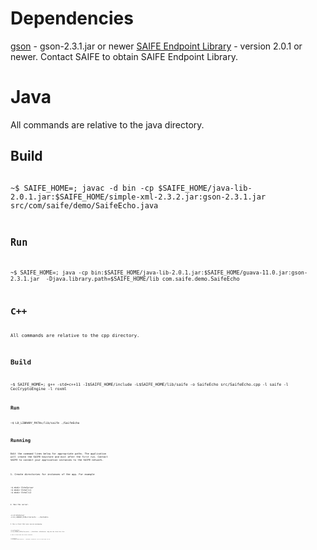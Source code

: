 # Dependencies
[gson](https://github.com/google/gson) - gson-2.3.1.jar or newer 
[SAIFE Endpoint Library](http://saifeinc.com/developers/libraries/) - version 2.0.1 or newer.  Contact SAIFE to obtain SAIFE Endpoint Library.

# Java 
All commands are relative to the java directory. 

## Build
<code>
~$ SAIFE_HOME=<path to java lib>; javac -d bin -cp $SAIFE_HOME/java-lib-2.0.1.jar:$SAIFE_HOME/simple-xml-2.3.2.jar:gson-2.3.1.jar src/com/saife/demo/SaifeEcho.java
<code>

## Run
<code>
~$ SAIFE_HOME=<path to java lib>; java -cp bin:$SAIFE_HOME/java-lib-2.0.1.jar:$SAIFE_HOME/guava-11.0.jar:gson-2.3.1.jar  -Djava.library.path=$SAIFE_HOME/lib com.saife.demo.SaifeEcho
<code>

# C++ 
All commands are relative to the cpp directory.

## Build
<code>
~$ SAIFE_HOME=<path to cpp lib>; g++ -std=c++11 -I$SAIFE_HOME/include -L$SAIFE_HOME/lib/saife -o SaifeEcho src/SaifeEcho.cpp -l saife -l CecCryptoEngine -l roxml
<code>

## Run
<code>
~$ LD_LIBRARY_PATH=<path to cpp lib>/lib/saife ./SaifeEcho
<code>

# Running
Edit the command lines below for appropriate paths.   The application will create the SAIFE keystore and exit after the first run. Contact SAIFE to connect your application instances to the SAIFE network.

1. Create directories for instances of the app. For example

<code>
~$ mkdir EchoServer
~$ mkdir EchoCli1
~$ mkdir EchoCli2
<code>

2. Run the server.  

<code>
~$ cd EchoServer
~$ LD_LIBRARY_PATH=<path to cpp lib>/lib/saife .../SaifeEcho
<code>

3. Run a client that uses secure messaging.

<code>
~$ cd EchoCli1
~$ LD_LIBRARY_PATH=<path to cpp lib>/lib/saife .../SaifeEcho -cEchoServer -msg one two three four five
<code>

4. Run a client that uses secure sessions.

<code>
~$ cd EchoCli2
~$ LD_LIBRARY_PATH=<path to cpp lib>/lib/saife .../SaifeEcho -cEchoServer -sess six seven eight nin ten
<code>

